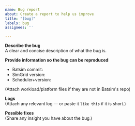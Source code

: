 ```yaml
---
name: Bug report
about: Create a report to help us improve
title: "[bug]"
labels: bug
assignees: ''

---
```


**Describe the bug**  
A clear and concise description of what the bug is.

**Provide information so the bug can be reproduced**  
- Batsim commit: 
- SimGrid version: 
- Scheduler+version: 

(Attach workload/platform files if they are not in Batsim's repo)

**Logs**  
(Attach any relevant log — or paste it ```like this``` if it is short.)

**Possible fixes**  
(Share any insight you have about the bug.)
